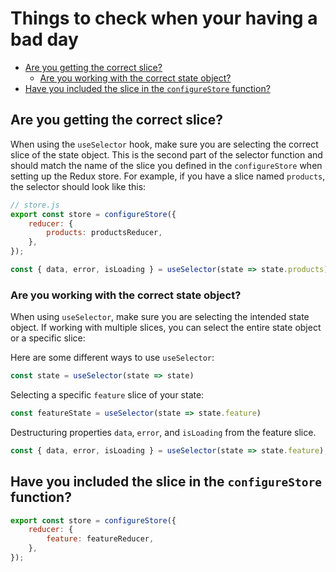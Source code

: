 # Things to check when your having a bad day

<div class="small-headings"></div>

- [Are you getting the correct slice?](#are-you-getting-the-correct-slice)
  - [Are you working with the correct state object?](#are-you-working-with-the-correct-state-object)
- [Have you included the slice in the `configureStore` function?](#have-you-included-the-slice-in-the-configurestore-function)

## Are you getting the correct slice?

When using the `useSelector` hook, make sure you are selecting the correct slice of the
state object. This is the second part of the selector function and should match the name
of the slice you defined in the `configureStore` when setting up the Redux store. For
example, if you have a slice named `products`, the selector should look like this:

```js
// store.js
export const store = configureStore({
    reducer: {
        products: productsReducer,
    },
});
```

```js
const { data, error, isLoading } = useSelector(state => state.products);
```

### Are you working with the correct state object?

When using `useSelector`, make sure you are selecting the intended state object.
If working with multiple slices, you can select the entire state object or a
specific slice:

Here are some different ways to use `useSelector`:

```js
const state = useSelector(state => state)
```

Selecting a specific `feature` slice of your state:
```js
const featureState = useSelector(state => state.feature)
```

Destructuring properties `data`, `error`, and `isLoading` from the feature slice.
```js
const { data, error, isLoading } = useSelector(state => state.feature);
```


## Have you included the slice in the `configureStore` function?

```js
export const store = configureStore({
    reducer: {
        feature: featureReducer,
    },
});
```


